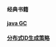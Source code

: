 #### 经典书籍
#### [java GC](http://1437b9a5.wiz06.com/wapp/pages/view/share/s/0kdXCB0UZQj22PcWQg35DuKC1INq733NE4iw2UjJ7c3K8SSs)
#### [分布式ID生成策略](http://1437b9a5.wiz06.com/wapp/pages/view/share/s/0kdXCB0UZQj22PcWQg35DuKC2HO_N82AWQ2e2tvjR03GncY7)
